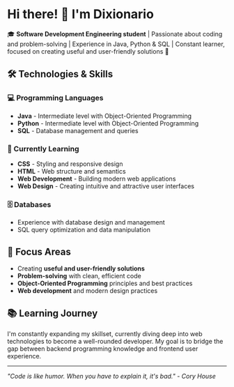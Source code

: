 # Hi there! 👋 I'm Dixionario

🎓 **Software Development Engineering student** | Passionate about coding and problem-solving | Experience in Java, Python & SQL | Constant learner, focused on creating useful and user-friendly solutions 🚀

## 🛠️ Technologies & Skills

### 💻 Programming Languages
- **Java** - Intermediate level with Object-Oriented Programming
- **Python** - Intermediate level with Object-Oriented Programming
- **SQL** - Database management and queries

### 🌱 Currently Learning
- **CSS** - Styling and responsive design
- **HTML** - Web structure and semantics
- **Web Development** - Building modern web applications
- **Web Design** - Creating intuitive and attractive user interfaces

### 🗄️ Databases
- Experience with database design and management
- SQL query optimization and data manipulation

## 🎯 Focus Areas
- Creating **useful and user-friendly solutions**
- **Problem-solving** with clean, efficient code
- **Object-Oriented Programming** principles and best practices
- **Web development** and modern design practices

## 📚 Learning Journey
I'm constantly expanding my skillset, currently diving deep into web technologies to become a well-rounded developer. My goal is to bridge the gap between backend programming knowledge and frontend user experience.

---
*"Code is like humor. When you have to explain it, it's bad." - Cory House*